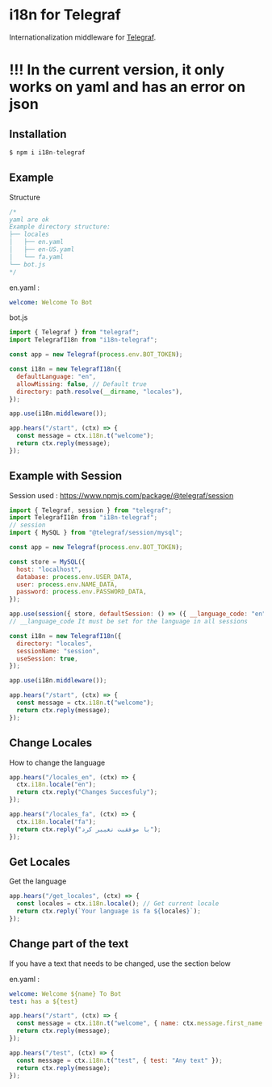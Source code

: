 # i18n for Telegraf

Internationalization middleware for [Telegraf](https://www.npmjs.com/package/telegraf).

# !!! In the current version, it only works on yaml and has an error on json

## Installation

```js
$ npm i i18n-telegraf
```

## Example

Structure

```js
/* 
yaml are ok
Example directory structure:
├── locales
│   ├── en.yaml
│   ├── en-US.yaml
│   └── fa.yaml
└── bot.js
*/
```

en.yaml :

```yaml
welcome: Welcome To Bot
```

bot.js

```js
import { Telegraf } from "telegraf";
import TelegrafI18n from "i18n-telegraf";

const app = new Telegraf(process.env.BOT_TOKEN);

const i18n = new TelegrafI18n({
  defaultLanguage: "en",
  allowMissing: false, // Default true
  directory: path.resolve(__dirname, "locales"),
});

app.use(i18n.middleware());

app.hears("/start", (ctx) => {
  const message = ctx.i18n.t("welcome");
  return ctx.reply(message);
});
```

## Example with Session

Session used : https://www.npmjs.com/package/@telegraf/session

```js
import { Telegraf, session } from "telegraf";
import TelegrafI18n from "i18n-telegraf";
// session
import { MySQL } from "@telegraf/session/mysql";

const app = new Telegraf(process.env.BOT_TOKEN);

const store = MySQL({
  host: "localhost",
  database: process.env.USER_DATA,
  user: process.env.NAME_DATA,
  password: process.env.PASSWORD_DATA,
});

app.use(session({ store, defaultSession: () => ({ __language_code: "en" }) }));
// __language_code It must be set for the language in all sessions

const i18n = new TelegrafI18n({
  directory: "locales",
  sessionName: "session",
  useSession: true,
});

app.use(i18n.middleware());

app.hears("/start", (ctx) => {
  const message = ctx.i18n.t("welcome");
  return ctx.reply(message);
});
```

## Change Locales

How to change the language

```js
app.hears("/locales_en", (ctx) => {
  ctx.i18n.locale("en");
  return ctx.reply("Changes Succesfuly");
});

app.hears("/locales_fa", (ctx) => {
  ctx.i18n.locale("fa");
  return ctx.reply("با موفقیت تغییر کرد");
});
```

## Get Locales

Get the language

```js
app.hears("/get_locales", (ctx) => {
  const locales = ctx.i18n.locale(); // Get current locale
  return ctx.reply(`Your language is fa ${locales}`);
});
```

## Change part of the text

If you have a text that needs to be changed, use the section below

en.yaml :

```yaml
welcome: Welcome ${name} To Bot
test: has a ${test}
```

```js
app.hears("/start", (ctx) => {
  const message = ctx.i18n.t("welcome", { name: ctx.message.first_name });
  return ctx.reply(message);
});

app.hears("/test", (ctx) => {
  const message = ctx.i18n.t("test", { test: "Any text" });
  return ctx.reply(message);
});
```
